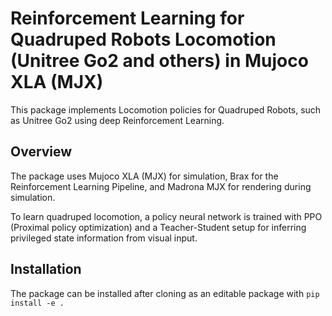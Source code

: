 # Reinforcement Learning for Quadruped Robots Locomotion (Unitree Go2 and others) in Mujoco XLA (MJX)

This package implements Locomotion policies for Quadruped Robots, such as Unitree Go2 using
deep Reinforcement Learning.

## Overview

The package uses Mujoco XLA (MJX) for simulation, Brax for the Reinforcement Learning Pipeline,
and Madrona MJX for rendering during simulation.

To learn quadruped locomotion, a policy neural network is trained with PPO 
(Proximal policy optimization) and a Teacher-Student setup for inferring privileged state
information from visual input.

## Installation

The package can be installed after cloning as an editable package with
`pip install -e .`
